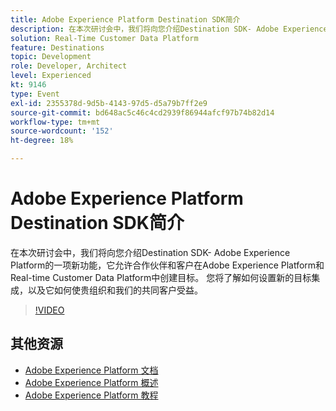 ```yaml
---
title: Adobe Experience Platform Destination SDK简介
description: 在本次研讨会中，我们将向您介绍Destination SDK- Adobe Experience Platform的一项新功能，它允许合作伙伴和客户在Adobe Experience Platform和Real-time Customer Data Platform中创建目标。 您将了解如何设置新的目标集成，以及它如何使贵组织和我们的共同客户受益。
solution: Real-Time Customer Data Platform
feature: Destinations
topic: Development
role: Developer, Architect
level: Experienced
kt: 9146
type: Event
exl-id: 2355378d-9d5b-4143-97d5-d5a79b7ff2e9
source-git-commit: bd648ac5c46c4cd2939f86944afcf97b74b82d14
workflow-type: tm+mt
source-wordcount: '152'
ht-degree: 18%

---
```


# Adobe Experience Platform Destination SDK简介

在本次研讨会中，我们将向您介绍Destination SDK- Adobe Experience Platform的一项新功能，它允许合作伙伴和客户在Adobe Experience Platform和Real-time Customer Data Platform中创建目标。 您将了解如何设置新的目标集成，以及它如何使贵组织和我们的共同客户受益。


>[!VIDEO](https://video.tv.adobe.com/v/337583/?quality=12&learn=on&hidetitle=true)

## 其他资源

- [Adobe Experience Platform 文档](https://experienceleague.adobe.com/docs/experience-platform.html)
- [Adobe Experience Platform 概述](https://experienceleague.adobe.com/docs/experience-platform/landing/home.html?lang=zh-Hans)
- [Adobe Experience Platform 教程](https://experienceleague.adobe.com/docs/platform-learn/tutorials/overview.html?lang=en)
